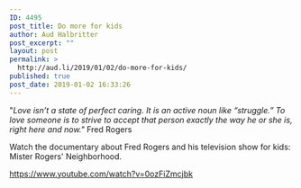 ```yaml
---
ID: 4495
post_title: Do more for kids
author: Aud Halbritter
post_excerpt: ""
layout: post
permalink: >
  http://aud.li/2019/01/02/do-more-for-kids/
published: true
post_date: 2019-01-02 16:33:26
---
```

"<em>Love isn’t a state of perfect caring. It is an active noun like “struggle.” To love someone is to strive to accept that person exactly the way he or she is, right here and now." </em>Fred Rogers

Watch the documentary about Fred Rogers and his television show for kids: Mister Rogers' Neighborhood.

https://www.youtube.com/watch?v=0ozFiZmcjbk

&nbsp;